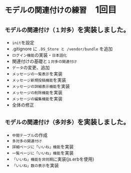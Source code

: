 # `モデルの関連付けの練習`　1回目

## `モデルの関連付け（１対多）`を実装しました。　

- `init`を設定
- .gitignore に `.DS_Store と /vendor/bundle` を追加
- `ログイン機能`の実装・`日本語化`
- 関連付けの基礎と`１対多の関連付け`
- `データ`の変更、追加
- `メッセージの一覧表示`を実装
- `メッセージ新規投稿機能`を実装
- `メッセージの詳細表示機能`を実装
- `メッセージの削除機能`を実装
- `メッセージの編集機能`を実装
- 全体の修正

## `モデルの関連付け（多対多）`を実装しました。　

- `中間テーブル`の作成
- `多対多の関連付け`
- `詳細ページに「いいね」機能`を実装
- `一覧ページに「いいね」機能`を実装
- `「いいね」機能を非同期`に実装(js.erbを使用)
- `「いいね」数の表示`を実装
